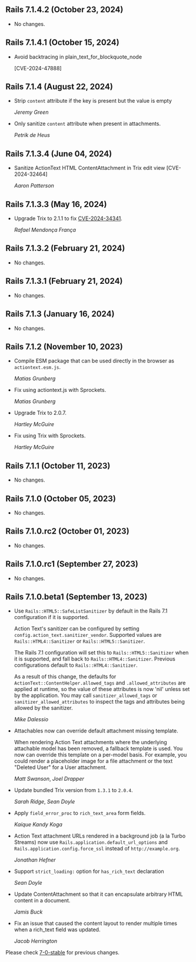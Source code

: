 ## Rails 7.1.4.2 (October 23, 2024) ##

*   No changes.


## Rails 7.1.4.1 (October 15, 2024) ##

*   Avoid backtracing in plain_text_for_blockquote_node

    [CVE-2024-47888]

## Rails 7.1.4 (August 22, 2024) ##

*   Strip `content` attribute if the key is present but the value is empty

    *Jeremy Green*

*   Only sanitize `content` attribute when present in attachments.

    *Petrik de Heus*


## Rails 7.1.3.4 (June 04, 2024) ##

*   Sanitize ActionText HTML ContentAttachment in Trix edit view
    [CVE-2024-32464]

    *Aaron Patterson*

## Rails 7.1.3.3 (May 16, 2024) ##

*   Upgrade Trix to 2.1.1 to fix [CVE-2024-34341](https://github.com/basecamp/trix/security/advisories/GHSA-qjqp-xr96-cj99).

    *Rafael Mendonça França*


## Rails 7.1.3.2 (February 21, 2024) ##

*   No changes.


## Rails 7.1.3.1 (February 21, 2024) ##

*   No changes.


## Rails 7.1.3 (January 16, 2024) ##

*   No changes.


## Rails 7.1.2 (November 10, 2023) ##

*   Compile ESM package that can be used directly in the browser as `actiontext.esm.js`.

    *Matias Grunberg*

*   Fix using actiontext.js with Sprockets.

    *Matias Grunberg*

*   Upgrade Trix to 2.0.7.

    *Hartley McGuire*

*   Fix using Trix with Sprockets.

    *Hartley McGuire*


## Rails 7.1.1 (October 11, 2023) ##

*   No changes.


## Rails 7.1.0 (October 05, 2023) ##

*   No changes.


## Rails 7.1.0.rc2 (October 01, 2023) ##

*   No changes.


## Rails 7.1.0.rc1 (September 27, 2023) ##

*   No changes.


## Rails 7.1.0.beta1 (September 13, 2023) ##

*   Use `Rails::HTML5::SafeListSanitizer` by default in the Rails 7.1 configuration if it is
    supported.

    Action Text's sanitizer can be configured by setting
    `config.action_text.sanitizer_vendor`. Supported values are `Rails::HTML4::Sanitizer` or
    `Rails::HTML5::Sanitizer`.

    The Rails 7.1 configuration will set this to `Rails::HTML5::Sanitizer` when it is supported, and
    fall back to `Rails::HTML4::Sanitizer`. Previous configurations default to
    `Rails::HTML4::Sanitizer`.

    As a result of this change, the defaults for `ActionText::ContentHelper.allowed_tags` and
    `.allowed_attributes` are applied at runtime, so the value of these attributes is now 'nil'
    unless set by the application. You may call `sanitizer_allowed_tags` or
    `sanitizer_allowed_attributes` to inspect the tags and attributes being allowed by the
    sanitizer.

    *Mike Dalessio*

*   Attachables now can override default attachment missing template.

    When rendering Action Text attachments where the underlying attachable model has
    been removed, a fallback template is used. You now can override this template on
    a per-model basis. For example, you could render a placeholder image for a file
    attachment or the text "Deleted User" for a User attachment.

    *Matt Swanson*, *Joel Drapper*

*   Update bundled Trix version from `1.3.1` to `2.0.4`.

    *Sarah Ridge*, *Sean Doyle*

*   Apply `field_error_proc` to `rich_text_area` form fields.

    *Kaíque Kandy Koga*

*   Action Text attachment URLs rendered in a background job (a la Turbo
    Streams) now use `Rails.application.default_url_options` and
    `Rails.application.config.force_ssl` instead of `http://example.org`.

    *Jonathan Hefner*

*   Support `strict_loading:` option for `has_rich_text` declaration

    *Sean Doyle*

*   Update ContentAttachment so that it can encapsulate arbitrary HTML content in a document.

    *Jamis Buck*

*   Fix an issue that caused the content layout to render multiple times when a
    rich_text field was updated.

    *Jacob Herrington*

Please check [7-0-stable](https://github.com/rails/rails/blob/7-0-stable/actiontext/CHANGELOG.md) for previous changes.
